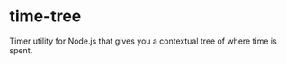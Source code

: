 time-tree
=========

Timer utility for Node.js that gives you a contextual tree of where time is spent.
